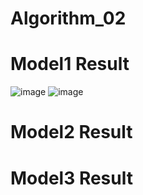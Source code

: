 # Algorithm_02

# Model1 Result
![image](https://user-images.githubusercontent.com/85562048/121643452-cd36ec80-cacc-11eb-8b4d-0e0f4f89f83f.png)
![image](https://user-images.githubusercontent.com/85562048/121643429-c6a87500-cacc-11eb-8a6d-1c9e201aa7aa.png)

# Model2 Result

# Model3 Result
